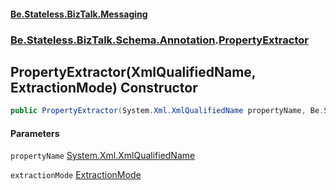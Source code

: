 #### [Be.Stateless.BizTalk.Messaging](README.md 'README')
### [Be.Stateless.BizTalk.Schema.Annotation](Be.Stateless.BizTalk.Schema.Annotation.md 'Be.Stateless.BizTalk.Schema.Annotation').[PropertyExtractor](PropertyExtractor.md 'Be.Stateless.BizTalk.Schema.Annotation.PropertyExtractor')

## PropertyExtractor(XmlQualifiedName, ExtractionMode) Constructor

```csharp
public PropertyExtractor(System.Xml.XmlQualifiedName propertyName, Be.Stateless.BizTalk.Schema.Annotation.ExtractionMode extractionMode);
```
#### Parameters

<a name='Be.Stateless.BizTalk.Schema.Annotation.PropertyExtractor.PropertyExtractor(System.Xml.XmlQualifiedName,Be.Stateless.BizTalk.Schema.Annotation.ExtractionMode).propertyName'></a>

`propertyName` [System.Xml.XmlQualifiedName](https://docs.microsoft.com/en-us/dotnet/api/System.Xml.XmlQualifiedName 'System.Xml.XmlQualifiedName')

<a name='Be.Stateless.BizTalk.Schema.Annotation.PropertyExtractor.PropertyExtractor(System.Xml.XmlQualifiedName,Be.Stateless.BizTalk.Schema.Annotation.ExtractionMode).extractionMode'></a>

`extractionMode` [ExtractionMode](ExtractionMode.md 'Be.Stateless.BizTalk.Schema.Annotation.ExtractionMode')